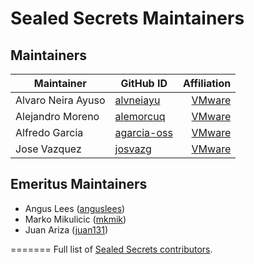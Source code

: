# Sealed Secrets Maintainers

## Maintainers

| Maintainer         | GitHub ID                                           |                              Affiliation |
| ------------------ | --------------------------------------------------- | ---------------------------------------: |
| Alvaro Neira Ayuso | [alvneiayu](https://github.com/alvneiayu)           | [VMware](https://www.github.com/vmware/) |
| Alejandro Moreno   | [alemorcuq](https://github.com/alemorcuq)           | [VMware](https://www.github.com/vmware/) |
| Alfredo Garcia     | [agarcia-oss](https://github.com/agarcia-oss)       | [VMware](https://www.github.com/vmware/) |
| Jose Vazquez       | [josvazg](https://github.com/josvazg)               | [VMware](https://www.github.com/vmware/) |

## Emeritus Maintainers

- Angus Lees ([anguslees](https://github.com/anguslees))
- Marko Mikulicic ([mkmik](https://github.com/mkmik))
- Juan Ariza ([juan131](https://github.com/juan131))

=======
Full list of [Sealed Secrets contributors](https://github.com/bitnami-labs/sealed-secrets/graphs/contributors).
